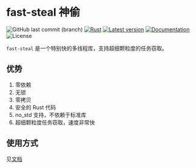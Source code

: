 # fast-steal 神偷

![GitHub last commit (branch)](https://img.shields.io/github/last-commit/share121/fast-steal/master)
[![Rust](https://github.com/share121/fast-steal/workflows/Test/badge.svg)](https://github.com/share121/t-steal/actions)
[![Latest version](https://img.shields.io/crates/v/fast-steal.svg)](https://crates.io/crates/fast-steal)
[![Documentation](https://docs.rs/fast-steal/badge.svg)](https://docs.rs/fast-steal)
![License](https://img.shields.io/crates/l/fast-steal.svg)

`fast-steal` 是一个特别快的多线程库，支持超细颗粒度的任务窃取。

## 优势

1. 零依赖
2. 无锁
3. 零拷贝
4. 安全的 Rust 代码
5. no_std 支持，不依赖于标准库
6. 超细颗粒度任务窃取，速度非常快

## 使用方式

见[文档](https://docs.rs/fast-steal)

